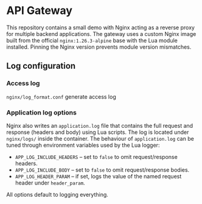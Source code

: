 # API Gateway

This repository contains a small demo with Nginx acting as a reverse proxy for multiple backend applications. The gateway uses a custom Nginx image built from the official `nginx:1.26.3-alpine` base with the Lua module installed. Pinning the Nginx version prevents module version mismatches.

## Log configuration

### Access log

`nginx/log_format.conf` generate access log  


### Application log options

Nginx also writes an `application.log` file that contains the full request and response (headers and body) using Lua scripts. The log is located under `nginx/logs/` inside the container.
The behaviour of `application.log` can be tuned through environment variables used by
the Lua logger:

* `APP_LOG_INCLUDE_HEADERS` – set to `false` to omit request/response headers.
* `APP_LOG_INCLUDE_BODY` – set to `false` to omit request/response bodies.
* `APP_LOG_HEADER_PARAM` – if set, logs the value of the named request header under `header_param`.

All options default to logging everything.

